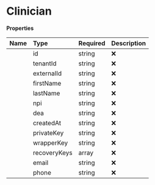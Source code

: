 # Clinician



**Properties**

| Name | Type | Required | Description |
| :-------- | :----------| :----------| :----------|
    | id | string | ❌ |  |
    | tenantId | string | ❌ |  |
    | externalId | string | ❌ | external_id is an optional field that could be used to identify a clinician using a external identifier. |
    | firstName | string | ❌ |  |
    | lastName | string | ❌ |  |
    | npi | string | ❌ |  |
    | dea | string | ❌ |  |
    | createdAt | string | ❌ |  |
    | privateKey | string | ❌ | The clinician's private key must be encrypted using the wrapper key following the recommended encryption standards.  The encrypted private key is only stored in the database, allowing the client to fetch the private key  and decrypt its content using the wrapper key when needing to sign messages. |
    | wrapperKey | string | ❌ | The clinician encrypted wrapper key has to be encrypted following the recommended encryption standards  and encrypted on the client's device. The encrypted wrapper key is only stored in the database,  allowing the client to fetch the wrapper key and decrypt its content when needing to sign messages. |
    | recoveryKeys | array | ❌ | Recovery keys are randomly generated and used to encrypt the clinician's wrapper key.  These encrypted recovery keys are stored and can be used to recover the clinician's private key if access is lost. |
    | email | string | ❌ | Clinician email address. This email address is used for notifications and two-factor authentication. |
    | phone | string | ❌ | Clinician personal phone number. This phone number is used for notifications and two-factor authentication. |




<!-- This file was generated by liblab | https://liblab.com/ -->